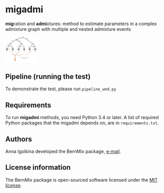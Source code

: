# migadmi

**mig**ration and **admi**xtures: method to estimate parameters in a complex admixture graph with multiple and nested admixture events

<img src="admixture_parameterization.png" width="100">

## Pipeline (running the test)

To demonstrate the test, please run `pipeline_wnd.py`


## Requirements

To run **migadmi** methods, you need Python 3.4 or later. A list of required Python packages that the migadmi depends on, are in `requirements.txt`.  


## Authors

Anna Igolkina developed the BernMix package, [e-mail](mailto:igolkinaanna11@gmail.com).    


## License information
The BernMix package is open-sourced software licensed under the [MIT license](https://opensource.org/licenses/MIT).


